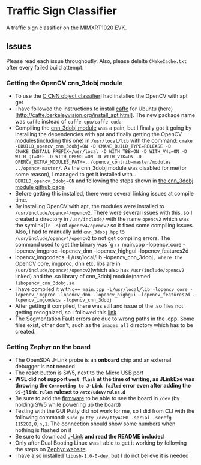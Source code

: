 # Traffic Sign Classifier
A traffic sign classifier on the MIMXRT1020 EVK. 

## Issues
Please read each issue throughoutly.
Also, please delelte `CMakeCache.txt` after every failed build attempt.

### Getting the OpenCV cnn_3dobj module
- To use the [C CNN object classifier](https://docs.opencv.org/3.4/df/d38/tutorial_feature_classification.html)I had installed the OpenCV 
with apt get
- I have followed the instructions to install [caffe](https://github.com/Wangyida/caffe/tree/cnn_triplet) for Ubuntu (here)[http://caffe.berkeleyvision.org/install_apt.html].
The new package name was `caffe` instead of `caffe-cpu/caffe-cuda`
- Compiling the [cnn_3dobj module](https://github.com/opencv/opencv_contrib/tree/master/modules/cnn_3dobj) was a pain, but I finally got it going by installing the dependencies
with apt and finally getting the OpenCV modules(including this one) in `/usr/local/lib` with the command:
`cmake -DBUILD_opencv_cnn_3dobj=ON -D CMAKE_BUILD_TYPE=RELEASE -D CMAKE_INSTALL_PREFIX=/usr/local -D WITH_TBB=ON -D WITH_V4L=ON -D WITH_QT=OFF -D WITH_OPENGL=ON -D WITH_VTK=ON -D OPENCV_EXTRA_MODULES_PATH=../opencv_contrib-master/modules ../opencv-master/`. As the cnn_3dobj module was disabled for me(for some reason), I managed to get it installed with `-DBUILD_opencv_3dobj=ON` and following the steps
shown in [the cnn_3dobj module github page](https://github.com/opencv/opencv_contrib/tree/master/modules/cnn_3dobj)
- Before getting this installed, there were several linking issues at compile time.
- By installing OpenCV with apt, the modules were installed to `/usr/include/opencv4/opencv2`. There were several issues with this, so I created a directory in `/usr/include/` with the 
name `opencv2` which was the symlink(`ln -s`) of `opencv4/opencv2` so it fixed some compiling issues. Also, I had to manually add `cnn_3dobj.hpp` to `/usr/include/opencv4/opencv2` to not 
get compiling errors. The command used to get the binary was `g++ main.cpp -lopencv_core -lopencv_imgproc -lopencv_dnn -lopencv_highgui -lopencv_features2d 
- lopencv_imgcodecs -L/usr/local/lib -lopencv_cnn_3dobj`, where the `OpenCV core, imgproc, dnn etc. libs are in `/usr/include/opencv4/opencv2`(which also has `/usr/include/opencv2` 
linked) and the .so library of cnn_3dobj module(named `libopencv_cnn_3dobj.so`
- I have compiled it with `g++ main.cpp -L/usr/local/lib -lopencv_core -lopencv_imgproc -lopencv_dnn -lopencv_highgui -lopencv_features2d -lopencv_imgcodecs -lopencv_cnn_3dobj`
- After getting it compiled, there was still and issue of the .so files not getting recognized, so I followed 
this [link](https://stackoverflow.com/questions/12335848/opencv-program-compile-error-libopencv-core-so-2-4-cannot-open-shared-object-f)
- The Segmentation Fault errors are due to wrong paths in the .cpp. Some files exist, other don't, such as the `images_all` directory which has to be created.

###  Getting Zephyr on the board
- The OpenSDA J-Link probe is an **onboard** chip and an external debugger is **not** needed
- The reset button is SW5, next to the Micro USB port
- **WSL did not support `west flash` at the time of writing, as JLinkExe was throwing the `Connecting to J-Link failed` error even after adding the `99-jlink.rules` ruleset to `/etc/udev/rules.d`**
- Be sure to add the [firmware](https://www.segger.com/downloads/jlink/OpenSDA_MIMXRT1020-EVK) to be able to see the board in `/dev` (by holding SW5 while powering up the board)
- Testing with the GUI Putty did not work for me, so I did from CLI with the following command: `sudo putty /dev/ttyACM0 -serial -sercfg 115200,8,n,1`. 
The connection should show some numbers when nothing is flashed on it
- Be sure to download [J-Link](https://www.segger.com/downloads/jlink/#J-LinkSoftwareAndDocumentationPack) **and read the README included**
- Only after Dual Booting Linux was I able to get it working by following the steps on [Zephyr website](https://docs.zephyrproject.org/latest/boards/arm/mimxrt1020_evk/doc/index.html).
- I have also installed `libusb-1.0-0-dev`, but I do not believe it is needed
